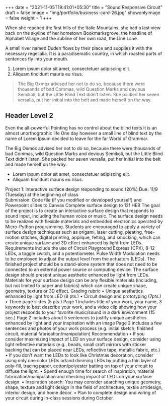 +++
date = "2021-11-05T19:41:01+05:30"
title = "Sound Responsive Circuit"
draft = false
image = "img/portfolio/business-card-26.jpg"
showonlyimage = false
weight = 1
+++

When she reached the first hills of the Italic Mountains, she had a last view back on the skyline of her hometown Bookmarksgrove, the headline of Alphabet Village and the subline of her own road, the Line Lane.
<!--more-->



A small river named Duden flows by their place and supplies it with the necessary regelialia. It is a paradisematic country, in which roasted parts of sentences fly into your mouth.

1. Lorem ipsum dolor sit amet, consectetuer adipiscing elit.
2. Aliquam tincidunt mauris eu risus.

> The Big Oxmox advised her not to do so, because there were thousands of bad Commas, wild Question Marks and devious Semikoli, but the Little Blind Text didn't listen. She packed her seven versalia, put her initial into the belt and made herself on the way.

## Header Level 2

Even the all-powerful Pointing has no control about the blind texts it is an almost unorthographic life One day however a small line of blind text by the name of Lorem Ipsum decided to leave for the far World of Grammar.

The Big Oxmox advised her not to do so, because there were thousands of bad Commas, wild Question Marks and devious Semikoli, but the Little Blind Text didn't listen. She packed her seven versalia, put her initial into the belt and made herself on the way.

* Lorem ipsum dolor sit amet, consectetuer adipiscing elit.
* Aliquam tincidunt mauris eu risus.

Project 1: Interactive surface design responding to sound (20%) 
Due: 11/9 (Tuesday) at the beginning of class  
Submission: Code file (if you modified or developed yourself) 
                      and Powerpoint slides to Canvas 
                      Complete surface design to 121 HEB 
The goal of the project is to create an interactive surface design that responds to sound input, 
including the human voice or music. The surface design needs to be realized with flexible 
materials and embedded electronics operated by Micro-Python programming. Students are 
encouraged to apply a variety of surface design techniques such as origami, laser cutting, 
pleating, free-motion stitches, digital printing, applique, felting, and smocking, which can create 
unique surface and 3D effect enhanced by light from LEDs. 
Requirements include the use of Circuit Playground Express (CPX), 8-12 LEDs, a toggle 
switch, and a potentiometer. Pulse Width Modulation needs to be employed to adjust the output 
level from the actuators (LEDs). The finished project should be a stand-alone system that does 
not need to be connected to an external power source or computing device. The surface design 
should present unique aesthetic enhanced by light from LEDs. Materials for your surface design 
can be any flexible materials (including, but not limited to paper and fabrics) which can create 
unique shape, geometry, texture or 3D effect. 
Grading rubric • Unique aesthetics enhanced by light from LED (8 pts.)
• Circuit design and prototyping (7pts.)
• Three page slides (5 pts.)
Page 1 includes title of your work, your name, 3 keywords to best describe your work, 
and a video clip showing how your project responds to your favorite music/sound in a 
dark environment (15 sec.)
Page 2 includes about 5 sentences to justify unique aesthetics enhanced by light and your 
inspiration with an image
Page 3 includes a few sentences and photos of your work process (e.g. initial sketch, 
finished circuit, material fabrication/manipulation)
Recommendation 
• If you consider maximizing impact of LED on your surface design, consider using light
reflective materials (e.g., beads, small craft mirrors with sticker backing that can be
placed near LEDs, reflective tape, metallic fabric, etc.)
• If you don’t want the LEDs to look like Christmas decoration, consider using only one
color LEDs or/and dimming LEDs by putting a thin layer of poly-fill, tracing paper,
cotton/polyester batting on top of your circuit to diffuse the light.
• Spend enough time for search of inspiration, material fabrication/manipulation and
checking impact of LEDs on your surface design.
• Inspiration search: You may consider searching unique geometry, shape, texture and light
design in the field of architecture, textile art/design, interior design, and home décor.
• Plan to complete design and wiring of your circuit during in-class sessions during
October.